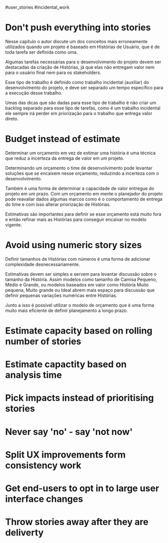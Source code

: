 #user_stories 
#incidental_work 


# Don't push everything into stories

Nesse capítulo o autor discute um dos conceitos mais erroneamente utilizados quando um projeto é baseado em Histórias de Usuário, que é de toda tarefa ser definida como uma.

Algumas tarefas necessárias para o desenvolvimento do projeto devem ser destacadas da criação de Histórias, já que elas não entregam valor nem para o usuário final nem para os stakeholders.

Esse tipo de trabalho é definido como trabalho incidental (auxiliar) do desenvolvimento do projeto, e deve ser separado um tempo específico para a execução desse trabalho.

Umas das dicas que são dadas para esse tipo de trabalho é não criar um backlog separado para esse tipo de tarefas, como é um trabalho incidental ele sempre irá perder em priorização para o trabalho que entrega valor direto.

# Budget instead of estimate

Determinar um orçamento em vez de estimar uma história é uma técnica que reduz a incerteza da entrega de valor em um projeto.

Determinando um orçamento o time de desenvolvimento pode levantar soluções que se encaixem nesse orçamento, reduzindo a incerteza com o desenvolvimento.

Também é uma forma de determinar a capacidade de valor entregue do projeto em um prazo. Com um orçamento em mente o planejador do projeto pode reavaliar dados algumas marcos como é o comportamento de entrega do time e com isso alterar priorização de Histórias.

Estimativas são importantes para definir se esse orçamento está muito fora e então refinar mais as Histórias para conseguir encaixar no modelo vigente.


# Avoid using numeric story sizes

Definir tamanhos de Histórias com números é uma forma de adicionar complexidade desnecessariamente.

Estimativas devem ser simples e servem para levantar discussão sobre o tamanho da História. Assim modelos como tamanho de Camisa Pequeno, Médio e Grande, ou modelos baseados em valor como História Muito pequena, Muito grande ou Ideal abrem mais espaço para discussão que definir pequenas variações numéricas entre Histórias.

Junto a isso é possível utilizar o modelo de orçamento que é uma forma muito mais eficiente de definir planejamento a longo prazo.

# Estimate capacity based on rolling number of stories

# Estimate capactity based on analysis time

# Pick impacts instead of prioritising stories

# Never say 'no' - say 'not now'

# Split UX improvements form consistency work

# Get end-users to opt in to large user interface changes

# Throw stories away after they are deliverty